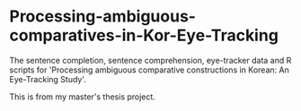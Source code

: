 # Processing-ambiguous-comparatives-in-Kor-Eye-Tracking
The sentence completion, sentence comprehension, eye-tracker data and R scripts for 'Processing ambiguous comparative constructions in Korean: An Eye-Tracking Study'.

This is from my master's thesis project.
